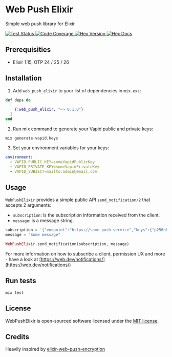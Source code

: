 
# Web Push Elixir

Simple web push library for Elixir

<a href="https://github.com/midarrlabs/web-push-elixir/actions/workflows/test.yml">
    <img src="https://github.com/midarrlabs/web-push-elixir/actions/workflows/test.yml/badge.svg" alt="Test Status">
</a>
<a href="https://codecov.io/gh/midarrlabs/web-push-elixir">
    <img src="https://codecov.io/gh/midarrlabs/web-push-elixir/branch/main/graph/badge.svg?token=8PJVJG09RK&style=flat-square" alt="Code Coverage">
</a>
<a href="https://hex.pm/packages/web_push_elixir">
    <img alt="Hex Version" src="https://img.shields.io/hexpm/v/web_push_elixir.svg">
</a>
<a href="https://hexdocs.pm/web_push_elixir">
    <img alt="Hex Docs" src="http://img.shields.io/badge/hex.pm-docs-green.svg?style=flat">
</a>


## Prerequisities

* Elixir 1.15, OTP 24 / 25 / 26

## Installation

1. Add `web_push_elixir` to your list of dependencies in `mix.exs`:

```elixir
def deps do
  [
    {:web_push_elixir, "~> 0.1.0"}
  ]
end
```

2. Run mix command to generate your Vapid public and private keys:

```commandline
mix generate.vapid.keys
```

3. Set your environment variables for your keys:

```yaml
environment:
  - VAPID_PUBLIC_KEY=someVapidPublicKey
  - VAPID_PRIVATE_KEY=someVapidPrivateKey
  - VAPID_SUBJECT=mailto:admin@email.com
```

## Usage

`WebPushElixir` provides a simple public API `send_notification/2` that accepts 2 arguments:

* `subscription`: is the subscription information received from the client.
* `message`: is a message string.

```elixir
subscription = '{"endpoint":"https://some-push-service","keys":{"p256dh":"BNcRdreALRFXTkOOUHK1EtK2wtaz5Ry4YfYCA_0QTpQtUbVlUls0VJXg7A8u-Ts1XbjhazAkj7I99e8QcYP7DkM=","auth":"tBHItJI5svbpez7KI4CCXg=="}}'
message = "Some message"

WebPushElixir.send_notification(subscription, message)
```

For more information on how to subscribe a client, permission UX and more - have a look at [https://web.dev/notifications/](https://web.dev/notifications/)

## Run tests

```commandline
mix test
```

## License

WebPushElixir is open-sourced software licensed under the [MIT license](LICENSE).


## Credits

Heavily inspired by [elixir-web-push-encryption](https://github.com/danhper/elixir-web-push-encryption)
